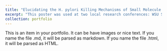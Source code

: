 ```yaml
---
title: "Elucidating the H. pylori Killing Mechanisms of Small Molecule Inhibitors Targeting AhpC"
excerpt: "This poster was used at two local research conferences: WSU Showcase For Undergraduate Research and Creativie and Activies 2025 and the WSU Summer Research Symposium 2025 <br/><img src='../images/SURCA_-_Bruce_Redden_PDF-1[1].png'>"
collection: portfolio
---
```


This is an item in your portfolio. It can be have images or nice text. If you name the file .md, it will be parsed as markdown. If you name the file .html, it will be parsed as HTML. 
